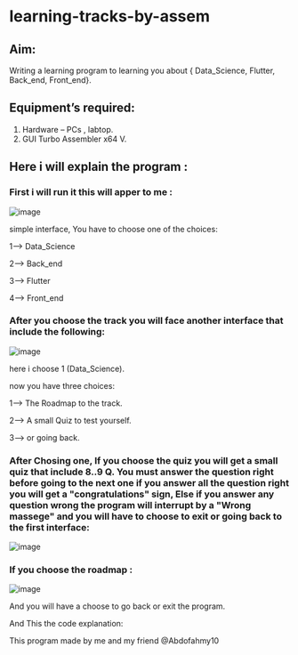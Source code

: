 # learning-tracks-by-assem
## Aim:
Writing a learning program to learning you about { Data_Science, Flutter, Back_end, Front_end}.

## Equipment’s required:
1.	Hardware – PCs , labtop.
2.  GUI Turbo Assembler x64 V.

## Here i will explain the program :
### First i will run it this will apper to me :
![image](https://user-images.githubusercontent.com/71356170/209189918-2e9ae5a4-4185-4d6f-93d0-2e0653bf2dfc.png)

simple interface, You have to choose one of the choices:

1--> Data_Science 

2--> Back_end

3--> Flutter

4--> Front_end

### After you choose the track you will face another interface that include the following:
![image](https://user-images.githubusercontent.com/71356170/209192339-83ee3f34-d665-4a41-8ba2-6fb7ded82113.png)

here i choose 1 (Data_Science).

now you have three choices:

1--> The Roadmap to the track.

2--> A small Quiz to test yourself.

3--> or going back.

### After Chosing one, If you choose the quiz you will get a small quiz that include 8..9 Q. You must answer the question right before going to the next one if you answer all the question right you will get a "congratulations" sign, Else if you answer any question wrong the program will interrupt by a "Wrong massege" and you will have to choose to exit or going back to the first interface:
![image](https://user-images.githubusercontent.com/71356170/209191949-7805cf2b-27d5-40d6-b0f7-88c05c13d7f1.png)

### If you choose the roadmap :
![image](https://user-images.githubusercontent.com/71356170/209193071-df8a6fad-ae8e-4d5a-9261-022f9916cccc.png)

And you will have a choose to go back or exit the program.

And This the code explanation:

This program made by me and my friend @Abdofahmy10


